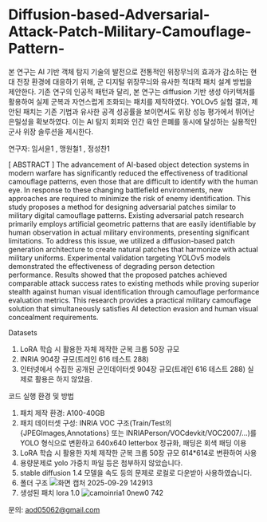 # Diffusion-based-Adversarial-Attack-Patch-Military-Camouflage-Pattern-
본 연구는 AI 기반 객체 탐지 기술의 발전으로 전통적인 위장무늬의 효과가 감소하는 현대 전장 환경에 대응하기 위해, 군 디지털 위장무늬와 유사한 적대적 패치 설계 방법을 제안한다. 기존 연구의 인공적 패턴과 달리, 본 연구는 diffusion 기반 생성 아키텍처를 활용하여 실제 군복과 자연스럽게 조화되는 패치를 제작하였다. YOLOv5 실험 결과, 제안된 패치는 기존 기법과 유사한 공격 성공률을 보이면서도 위장 성능 평가에서 뛰어난 은밀성을 확보하였다. 이는 AI 탐지 회피와 인간 육안 은폐를 동시에 달성하는 실용적인 군사 위장 솔루션을 제시한다.

연구자: 임서윤1 , 맹원철1 , 정성찬1 

[ ABSTRACT ]
  The advancement of AI-based object detection systems in modern warfare has significantly reduced the effectiveness of traditional camouflage patterns, even those that are difficult to identify with the human eye. In response to these changing battlefield environments, new approaches are required to minimize the risk of enemy identification. This study proposes a method for designing adversarial patches similar to military digital camouflage patterns. Existing adversarial patch research primarily employs artificial geometric patterns that are easily identifiable by human observation in actual military environments, presenting significant limitations. To address this issue, we utilized a diffusion-based patch generation architecture to create natural patches that harmonize with actual military uniforms. Experimental validation targeting YOLOv5 models demonstrated the effectiveness of degrading person detection performance. Results showed that the proposed patches achieved comparable attack success rates to existing methods while proving superior stealth against human visual identification through camouflage performance evaluation metrics. This research provides a practical military camouflage solution that simultaneously satisfies AI detection evasion and human visual concealment requirements.

Datasets
1. LoRA 학습 시 활용한 자체 제작한 군복 크롭 50장 규모
2. INRIA 904장 규모(트레인 616 테스트 288)
3. 인터넷에서 수집한 공개된 군인데이터셋 904장 규모(트레인 616 테스트 288) 실제로 활용은 하지 않았음.

코드 실행 환경 및 방법
1. 패치 제작 환경: A100-40GB
2. 패치 데이터셋 구성: INRIA VOC 구조(Train/Test의 {JPEGImages,Annotations} 또는 INRIAPerson/VOCdevkit/VOC2007/...)를 YOLO 형식으로 변환하고 640x640 letterbox 정규화, 패딩은 회색 패딩 이용
3. LoRA 학습 시 활용한 자체 제작한 군복 크롭 50장 규모 614*614로 변환하여 사용
4. 용량문제로 yolo 가중치 파일 등은 첨부하지 않았습니다.
5. stable diffusion 1.4 모델을 속도 등의 문제로 로컬로 다운받아 사용하였습니다.
6. 폴더 구조
![화면 캡처 2025-09-29 142913](https://github.com/user-attachments/assets/35efcc89-e47a-4fbb-b44f-d898f8945fb4)
7. 생성된 패치 lora 1.0
![camoinria1 0new0 742](https://github.com/user-attachments/assets/6f1929e6-4bfd-4b43-a6f0-76e8c33ce3b2)


문의: aod05062@gmail.com
